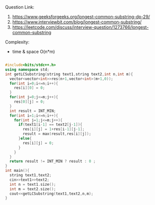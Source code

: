 Question Link: 
1. https://www.geeksforgeeks.org/longest-common-substring-dp-29/
2. https://www.interviewbit.com/blog/longest-common-substring/
3. https://leetcode.com/discuss/interview-question/1273766/longest-common-substring

Complexity:
- time & space O(n*m) 

```cpp

#include<bits/stdc++.h>
using namespace std;
int getLCSubstring(string text1,string text2,int n,int m){
  vector<vector<int>>res(n+1,vector<int>(m+1,0));
  for(int i=0;i<=n;i++){
    res[i][0] = 0;
  }
  for(int j=0;j<=m;j++){
    res[0][j] = 0;
  }
  int result = INT_MIN;
  for(int i=1;i<=n;i++){
    for(int j=1;j<=m;j++){
      if(text1[i-1] == text2[j-1]){
        res[i][j] = 1+res[i-1][j-1];
        result = max(result,res[i][j]);
      }else{
        res[i][j] = 0;
      }
    }
  }
  return result != INT_MIN ? result : 0 ;
}
int main(){
  string text1,text2;
  cin>>text1>>text2;
  int n = text1.size();
  int m = text2.size();
  cout<<getLCSubstring(text1,text2,n,m);
}

```
